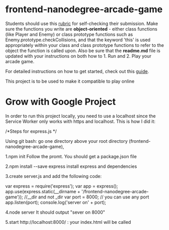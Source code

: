 frontend-nanodegree-arcade-game
===============================

Students should use this [rubric](https://review.udacity.com/#!/projects/2696458597/rubric) for self-checking their submission. Make sure the functions you write are **object-oriented** - either class functions (like Player and Enemy) or class prototype functions such as Enemy.prototype.checkCollisions, and that the keyword 'this' is used appropriately within your class and class prototype functions to refer to the object the function is called upon. Also be sure that the **readme.md** file is updated with your instructions on both how to 1. Run and 2. Play your arcade game.

For detailed instructions on how to get started, check out this [guide](https://docs.google.com/document/d/1v01aScPjSWCCWQLIpFqvg3-vXLH2e8_SZQKC8jNO0Dc/pub?embedded=true).

This project is to be used to make it compatible to play online

Grow with Google Project
==============================
In order to run this project locally, you need to use a localhost since the Service Worker only works with https and localhost. This is how I did it:

/*Steps for express.js
*/

Using git bash:
go one directory above your root directory (frontend-nanodegree-arcade-game), 

1.npm init
	Follow the promt. You should get a package.json file

2.npm install --save express
	install express and dependencies

3.create server.js and add the following code:

var express = require('express');
var app = express();
app.use(express.static(__dirname + '/frontend-nanodegree-arcade-game')); //__dir and not _dir
var port = 8000; // you can use any port
app.listen(port);
console.log('server on' + port);

4.node server
	It should output "sever on 8000"

5.start http://localhost:8000/ : your index.html will be called
